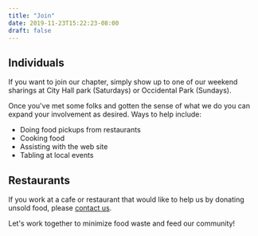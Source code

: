 ```yaml
---
title: "Join"
date: 2019-11-23T15:22:23-08:00
draft: false
---
```


## Individuals

If you want to join our chapter, simply show up to one of our
weekend sharings at City Hall park (Saturdays) or Occidental Park (Sundays).

Once you've met some folks and gotten the sense of what we do
you can expand your involvement as desired. Ways to help include:

* Doing food pickups from restaurants
* Cooking food
* Assisting with the web site
* Tabling at local events

## Restaurants

If you work at a cafe or restaurant that would like to help us
by donating unsold food, please [contact us](/contact/).

Let's work together to minimize food waste and feed our
community!


